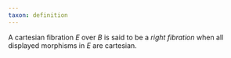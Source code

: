 ```yaml
---
taxon: definition
---
```


A cartesian fibration $E$ over $B$ is said to be a *right fibration*
when all displayed morphisms in $E$ are cartesian.
